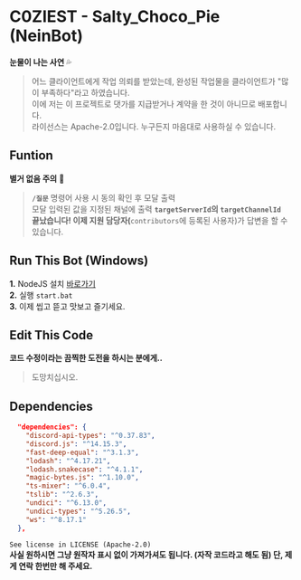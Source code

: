 # C0ZIEST - Salty_Choco_Pie (NeinBot)

**눈물이 나는 사연** 💦

> 어느 클라이언트에게 작업 의뢰를 받았는데, 완성된 작업물을 클라이언트가 "많이 부족하다"라고 하였습니다.</br>
> 이에 저는 이 프로젝트로 댓가를 지급받거나 계약을 한 것이 아니므로 배포합니다.</br>
> 라이선스는 Apache-2.0입니다. 누구든지 마음대로 사용하실 수 있습니다.</br>

## Funtion

**별거 없음 주의** 📌

> **`/질문`** 명령어 사용 시 동의 확인 후 모달 출력</br>
> 모달 입력된 값을 지정된 채널에 출력 **`targetServerId`**의 `targetChannelId`**</br>
> 끝났습니다! 이제 지원 담당자(**`contributors`에 등록된 사용자)가 답변을 할 수 있습니다.</br>

## Run This Bot (Windows)

**1.** NodeJS 설치 [바로가기](https://nodejs.org/en/download/prebuilt-installer)</br>
**2.** 실행 `start.bat`</br>
**3.** 이제 씹고 뜯고 맛보고 즐기세요.</br>

## Edit This Code

**코드 수정이라는 끔찍한 도전을 하시는 분에게..**

> 도망치십시오.

## Dependencies

```json
  "dependencies": {
    "discord-api-types": "^0.37.83",
    "discord.js": "^14.15.3",
    "fast-deep-equal": "^3.1.3",
    "lodash": "^4.17.21",
    "lodash.snakecase": "^4.1.1",
    "magic-bytes.js": "^1.10.0",
    "ts-mixer": "^6.0.4",
    "tslib": "^2.6.3",
    "undici": "^6.13.0",
    "undici-types": "^5.26.5",
    "ws": "^8.17.1"
  },
```

`See license in LICENSE (Apache-2.0)`</br>
**사실 원하시면 그냥 원작자 표시 없이 가져가셔도 됩니다. (자작 코드라고 해도 됨) 단, 제게 연락 한번만 해 주세요.**
